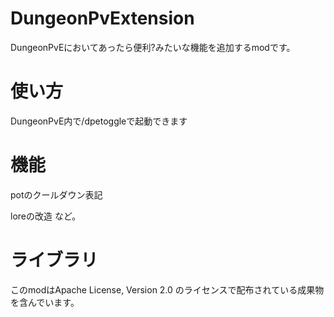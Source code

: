 # DungeonPvExtension
DungeonPvEにおいてあったら便利?みたいな機能を追加するmodです。
# 使い方
DungeonPvE内で/dpetoggleで起動できます
# 機能
potのクールダウン表記

loreの改造 など。
# ライブラリ
このmodはApache License, Version 2.0 のライセンスで配布されている成果物を含んでいます。
